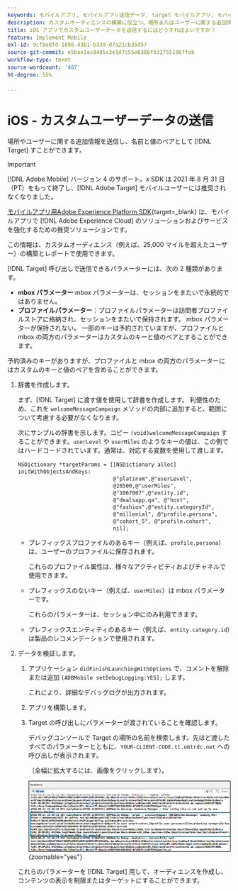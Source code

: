 ```yaml
---
keywords: モバイルアプリ, モバイルアプリ送信データ, target モバイルアプリ, モバイルのカスタムユーザーデータ, モバイルアプリのカスタムデータ
description: カスタムオーディエンスの構築に役立つ、場所またはユーザーに関する追加情報を名前  [!DNL Adobe Target]  値のペアとして送信する方法を説明します。
title: iOS アプリでカスタムユーザーデータを送信するにはどうすればよいですか？
feature: Implement Mobile
exl-id: 9cf8e8fd-1898-43b1-b339-d7a21cb35d57
source-git-commit: e5bae1ac9485c3e1d7c55e6386f332755196ffab
workflow-type: tm+mt
source-wordcount: '407'
ht-degree: 55%

---
```


# iOS - カスタムユーザーデータの送信

場所やユーザーに関する追加情報を送信し、名前と値のペアとして [!DNL Target] すことができます。

>[!IMPORTANT]
>
>[!DNL Adobe Mobile] バージョン 4 のサポート。*x* SDK は 2021 年 8 月 31 日（PT）をもって終了し、[!DNL Adobe Target] モバイルユーザーには推奨されなくなりました。
>
>[ モバイルアプリ用Adobe Experience Platform SDK](https://developer.adobe.com/client-sdks/documentation/){target=_blank} は、モバイルアプリで [!DNL Adobe Experience Cloud] のソリューションおよびサービスを強化するための推奨ソリューションです。

この情報は、カスタムオーディエンス（例えば、25,000 マイルを超えたユーザー）の構築とレポートで使用できます。

[!DNL Target] 呼び出しで送信できるパラメーターには、次の 2 種類があります。

* **mbox パラメーター**:mbox パラメーターは、セッションをまたいで永続的ではありません。
* **プロファイルパラメーター**：プロファイルパラメーターは訪問者プロファイルストアに格納され、セッションをまたいで保持されます。 mbox パラメーターが保持されない。 一部のキーは予約されていますが、プロファイルと mbox の両方のパラメーターはカスタムのキーと値のペアとすることができます。

予約済みのキーがありますが、プロファイルと mbox の両方のパラメーターにはカスタムのキーと値のペアを含めることができます。

1. 辞書を作成します。

   まず、[!DNL Target] に渡す値を使用して辞書を作成します。 利便性のため、これを `welcomeMessageCampaign` メソッドの内部に追加すると、範囲について考慮する必要がなくなります。

   次にサンプルの辞書を示します。コピー `(void)welcomeMessageCampaign` することができます。`userLevel` や `userMiles` のようなキーの値は、この例ではハードコードされています。通常は、対応する変数を使用して渡します。

   ```
   NSDictionary *targetParams = [[NSDictionary alloc] initWithObjectsAndKeys: 
                                 @"platinum",@"userLevel", 
                                 @26500,@"userMiles", 
                                 @"1067007",@"entity.id", 
                                 @"dealsapp.qa", @"host", 
                                 @"fashion",@"entity.categoryId", 
                                 @"millenial", @"profile.persona", 
                                 @"cohort_5", @"profile.cohort", 
                                 nil];
   ```

   * プレフィックスプロファイルのあるキー（例えば、`profile.persona`）は、ユーザーのプロファイルに保存されます。

     これらのプロファイル属性は、様々なアクティビティおよびチャネルで使用できます。

   * プレフィックスのないキー（例えば、`userMiles`）は mbox パラメーターです。

     これらのパラメーターは、セッション中にのみ利用できます。

   * プレフィックスエンティティのあるキー（例えば、`entity.category.id`）は製品のレコメンデーションで使用されます。

1. データを検証します。
   1. アプリケーション `didFinishLaunchingWithOptions` で、コメントを解除または追加 `[ADBMobile setDebugLogging:YES];` します。

      これにより、詳細なデバッグログが出力されます。
   1. アプリを構築します。
   1. Target の呼び出しにパラメーターが渡されていることを確認します。

      デバッグコンソールで Target の場所の名前を検索します。先ほど渡したすべてのパラメーターとともに、`YOUR-CLIENT-CODE.tt.omtrdc.net` への呼び出しが表示されます。

      （全幅に拡大するには、画像をクリックします）。

      ![ デバッグコンソールのターゲットの場所 ](/help/dev/implement/mobile/assets/mobile-debug.png " デバッグコンソールのターゲットの場所 "){zoomable="yes"}

   これらのパラメーターを [!DNL Target] 用して、オーディエンスを作成し、コンテンツの表示を制限またはターゲットにすることができます。
